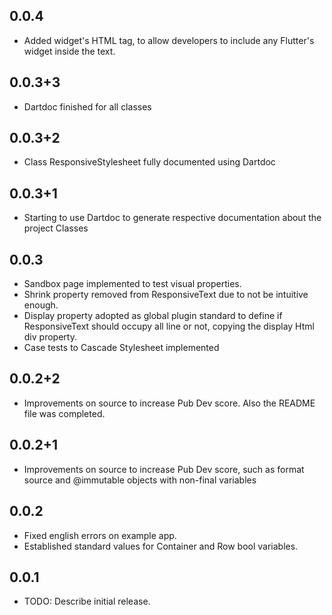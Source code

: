 
## 0.0.4

* Added widget's HTML tag, to allow developers to include any Flutter's widget inside the text.

## 0.0.3+3

* Dartdoc finished for all classes

## 0.0.3+2

* Class ResponsiveStylesheet fully documented using Dartdoc

## 0.0.3+1

* Starting to use Dartdoc to generate respective documentation about the project Classes

## 0.0.3

* Sandbox page implemented to test visual properties.
* Shrink property removed from ResponsiveText due to not be intuitive enough. 
* Display property adopted as global plugin standard to define if ResponsiveText should occupy all line or not, copying the display Html div property.
* Case tests to Cascade Stylesheet implemented

## 0.0.2+2

* Improvements on source to increase Pub Dev score. Also the README file was completed.

## 0.0.2+1

* Improvements on source to increase Pub Dev score, such as format source and @immutable objects with non-final variables

## 0.0.2

* Fixed english errors on example app.
* Established standard values for Container and Row bool variables. 

## 0.0.1

* TODO: Describe initial release.